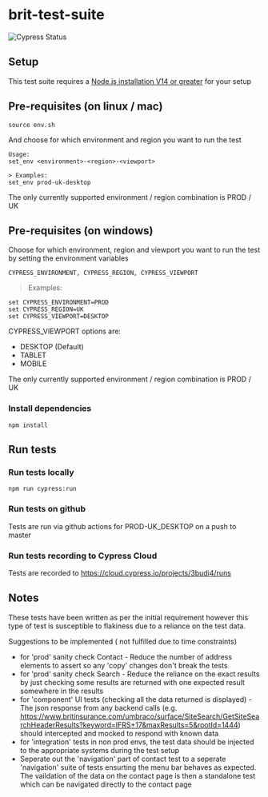 # brit-test-suite

![Cypress Status](https://github.com/mjblue/brit-test-suite/actions/workflows/cypress.yml/badge.svg)

## Setup

This test suite requires a [Node.js installation V14 or greater](https://nodejs.org/en/download/) for your setup

## Pre-requisites (on linux / mac)

```
source env.sh
```

And choose for which environment and region you want to run the test

```
Usage:
set_env <environment>-<region>-<viewport>

> Examples:
set_env prod-uk-desktop
```
The only currently supported environment / region combination is PROD / UK

## Pre-requisites (on windows)

Choose for which environment, region and viewport you want to run the test by setting the environment variables

`CYPRESS_ENVIRONMENT, CYPRESS_REGION, CYPRESS_VIEWPORT`

> Examples:
```
set CYPRESS_ENVIRONMENT=PROD
set CYPRESS_REGION=UK
set CYPRESS_VIEWPORT=DESKTOP
```

CYPRESS_VIEWPORT options are:
 - DESKTOP (Default)
 - TABLET
 - MOBILE

The only currently supported environment / region combination is PROD / UK

### Install dependencies

```
npm install
```

## Run tests

### Run tests locally

```
npm run cypress:run
```

### Run tests on github

Tests are run via github actions for PROD-UK_DESKTOP on a push to master

### Run tests recording to Cypress Cloud

Tests are recorded to https://cloud.cypress.io/projects/3budi4/runs

## Notes

These tests have been written as per the initial requirement however this type of test is susceptible to flakiness due to a reliance on the test data.

Suggestions to be implemented ( not fulfilled due to time constraints)

- for 'prod' sanity check Contact - Reduce the number of address elements to assert so any 'copy' changes don't break the tests
- for 'prod' sanity check Search - Reduce the reliance on the exact results by just checking some results are returned with one expected result somewhere in the results
- for 'component' UI tests (checking all the data returned is displayed) - The json response from any backend calls (e.g. https://www.britinsurance.com/umbraco/surface/SiteSearch/GetSiteSearchHeaderResults?keyword=IFRS+17&maxResults=5&rootId=1444) should intercepted and mocked to respond with known data
- for 'integration' tests in non prod envs, the test data should be injected to the appropriate systems during the test setup
- Seperate out the 'navigation' part of contact test to a seperate 'navigation' suite of tests ensurting the menu bar behaves as expected. The vaildation of the data on the contact page is then a standalone test which can be navigated directly to the contact page
